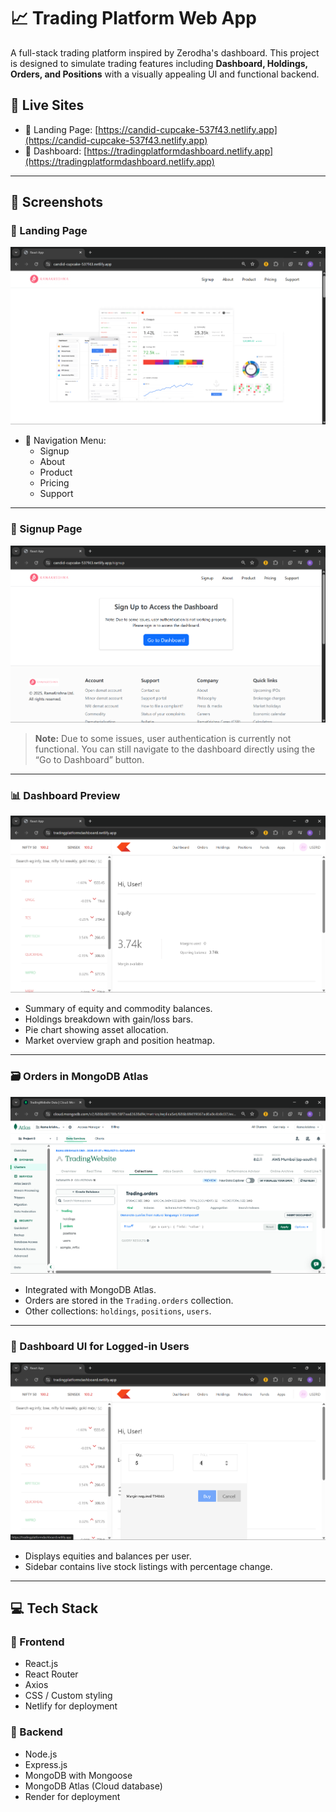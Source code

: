 # 📈 Trading Platform Web App

A full-stack trading platform inspired by Zerodha's dashboard. This project is designed to simulate trading features including **Dashboard, Holdings, Orders, and Positions** with a visually appealing UI and functional backend.

## 🔗 Live Sites

- 🔹 Landing Page: [https://candid-cupcake-537f43.netlify.app](https://candid-cupcake-537f43.netlify.app)
- 🔹 Dashboard: [https://tradingplatformdashboard.netlify.app](https://tradingplatformdashboard.netlify.app)

---

## 📸 Screenshots

### 🔐 Landing Page
![Landing Page](https://github.com/mkirsh123/Trading_Platform/blob/9f779d0a4360e8d290449fe82f6948852c7d2663/img/Frontend.png)
- 🧭 Navigation Menu:
  - Signup
  - About
  - Product
  - Pricing
  - Support
    
---

### 🔐 Signup Page
![Landing Page](https://github.com/mkirsh123/Trading_Platform/blob/252fda23af4fc8fb10afe53d21ccabbeb1ad0544/img/Frontend_signin.png)

> **Note:** Due to some issues, user authentication is currently not functional. You can still navigate to the dashboard directly using the “Go to Dashboard” button.

---

### 📊 Dashboard Preview
![Dashboard Preview](https://github.com/mkirsh123/Trading_Platform/blob/252fda23af4fc8fb10afe53d21ccabbeb1ad0544/img/dashboard.png)

- Summary of equity and commodity balances.
- Holdings breakdown with gain/loss bars.
- Pie chart showing asset allocation.
- Market overview graph and position heatmap.

---

### 🗃️ Orders in MongoDB Atlas
![MongoDB](https://github.com/mkirsh123/Trading_Platform/blob/252fda23af4fc8fb10afe53d21ccabbeb1ad0544/img/MonogoDB.png)

- Integrated with MongoDB Atlas.
- Orders are stored in the `Trading.orders` collection.
- Other collections: `holdings`, `positions`, `users`.

---

### 👤 Dashboard UI for Logged-in Users
![Buy Stock UI](https://github.com/mkirsh123/Trading_Platform/blob/252fda23af4fc8fb10afe53d21ccabbeb1ad0544/img/buy_stock.png)

- Displays equities and balances per user.
- Sidebar contains live stock listings with percentage change.

---

## 💻 Tech Stack

### 🧩 Frontend
- React.js
- React Router
- Axios
- CSS / Custom styling
- Netlify for deployment

### 🧠 Backend
- Node.js
- Express.js
- MongoDB with Mongoose
- MongoDB Atlas (Cloud database)
- Render for deployment


